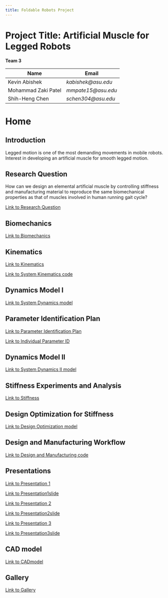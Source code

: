 ```yaml
---
title: Foldable Robots Project 
---
```


# Project Title: Artificial Muscle for Legged Robots
**Team 3**

|    Name                                |    Email    |
| -----------                            | ----------- |
| Kevin Abishek                          | _kabishek@asu.edu_|
| Mohammad Zaki Patel                    |_mmpate15@asu.edu_ |
| Shih-Heng Chen                         |_schen304@asu.edu_ |

# Home

## Introduction
Legged motion is one of the most demanding movements in mobile robots. Interest in developing an artificial muscle for smooth legged motion.

## Research Question
How can we design an elemental artificial muscle by controlling stiffness and manufacturing material to reproduce the same biomechanical properties as that of muscles involved in human running gait cycle?

[Link to Research Question](/Researchquestion.md)

## Biomechanics
[Link to Biomechanics](/Biomechanics.md)

## Kinematics
[Link to Kinematics](/Kinematics.md)


[Link to System Kinematics code](https://nbviewer.org/github/schen304joseph/team3.github.io/blob/475778d9a0861d0e83a10b50010543799e28a476/System_Kinematics.ipynb)


## Dynamics Model I
[Link to System Dynamics model](https://nbviewer.org/github/schen304joseph/team3.github.io/blob/main/System_Dynamics.ipynb)

## Parameter Identification Plan
[Link to Parameter Identification Plan](https://github.com/schen304joseph/team3.github.io/blob/fbcf2afefbac4ac7916e8d66ed74eb33bc4d0d8b/Parameter%20Identification%20Plan.pdf)


[Link to Individual Parameter ID](/Parameter_ID.md)



## Dynamics Model II
[Link to System Dynamics II model](https://nbviewer.org/github/schen304joseph/team3.github.io/blob/99c275d08f8f33cbe7132ef5955b6cf0e5fda2e4/System_Dynamics_II.ipynb)


## Stiffness Experiments and Analysis
[Link to Stiffness](/Stiffness.md)



## Design Optimization for Stiffness
[Link to Design Optimization model](https://nbviewer.org/github/schen304joseph/team3.github.io/blob/fa3052ea6ce89f758028bb9ecda30f4ba1324c7f/Design_Optimization.ipynb)



## Design and Manufacturing Workflow
[Link to Design and Manufacturing code](https://nbviewer.org/github/schen304joseph/team3.github.io/blob/821455b032386fd3cc315a200c63b5272f96a7e0/Manufacturing_Code.ipynb)


## Presentations
[Link to Presentation 1](/Presentations.md)

[Link to Presentation1slide](/presentation1slide.md)

[Link to Presentation 2](/Presentation_2.md)

[Link to Presentation2slide](/presentation2slide.md)

[Link to Presentation 3](/Presentation_III.md)

[Link to Presentation3slide](/presentation3slide.md)


## CAD model

[Link to CADmodel](/CADmodel.md)

## Gallery
[Link to Gallery](/Gallery.md)

